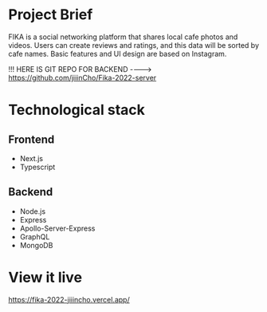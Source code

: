 # Project Brief

FIKA is a social networking platform that shares local cafe photos and videos. Users can create reviews and ratings, and this data will be sorted by cafe names. Basic features and UI design are based on Instagram.

!!! HERE IS GIT REPO FOR BACKEND ----> 
https://github.com/jiiinCho/Fika-2022-server


# Technological stack

## Frontend

- Next.js
- Typescript

## Backend

- Node.js
- Express
- Apollo-Server-Express
- GraphQL
- MongoDB

# View it live

https://fika-2022-jiiincho.vercel.app/
